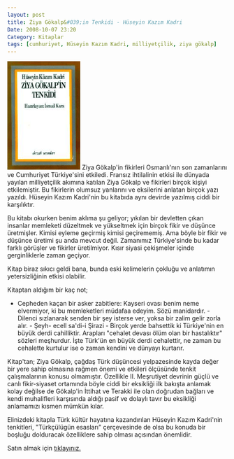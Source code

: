 ```yaml
---
layout: post
title: Ziya Gökalp&#039;in Tenkidi - Hüseyin Kazım Kadri
Date: 2008-10-07 23:20
Category: Kitaplar
tags: [cumhuriyet, Hüseyin Kazım Kadri, milliyetçilik, ziya gökalp]
---
```


<span class="kitap-resmi">![Ziya Gökalp'ın Tenkidi][]</span> Ziya Gökalp'in fikirleri Osmanlı'nın son zamanlarını ve Cumhuriyet Türkiye'sini etkiledi. Fransız ihtilalinin
etkisi ile dünyada yayılan milliyetçilik akımına katılan Ziya Gökalp ve
fikirleri birçok kişiyi etkilemiştir. Bu fikirlerin olumsuz yanlarını ve
eksilerini anlatan birçok yazı yazıldı. Hüseyin Kazım Kadri'nin bu
kitabıda aynı devirde yazılmış ciddi bir karşılıktır.

Bu kitabı okurken benim aklıma şu geliyor; yıkılan bir devletten çıkan
insanlar memleketi düzeltmek ve yükseltmek için birçok fikir ve düşünce
üretmişler. Kimisi eyleme geçirmiş kimisi geçirememiş. Ama böyle bir
fikir ve düşünce üretimi şu anda mevcut değil. Zamanımız Türkiye'sinde
bu kadar farklı görüşler ve fikirler üretilmiyor. Kısır siyasi
çekişmeler içinde gerginliklerle zaman geçiyor.

Kitap biraz sıkıcı geldi bana, bunda eski kelimelerin çokluğu ve
anlatımın yetersizliğinin etkisi olabilir.

Kitaptan aldığım bir kaç not;

- Cepheden kaçan bir asker zabitlere: Kayseri ovası benim neme
elvermiyor, ki bu memleketleri müdafaa edeyim. Sözü manidardır. -
Dilenci sızlanarak senden bir şey isterse ver, yoksa bir zalim gelir
zorla alır. - Şeyh- ecell sa'di-i Şirazi - Birçok yerde bahsettik ki
Türkiye'nin en büyük derdi cahilliktir. Arapları "cehalet devası ölüm
olan bir hastalıktır" sözleri meşhurdur. İşte Türk'ün en büyük derdi
cehalettir, ne zaman bu cehalette kurtulur ise o zaman kendini ve
dünyayı kurtarır.

Kitap'tan; Ziya Gökalp, çağdaş Türk düşüncesi yelpazesinde kayda değer
bir yere sahip olmasına rağmen önemi ve etkileri ölçüsünde tenkit
çalışmalarının konusu olmamıştır. Özellikle II. Meşrutiyet devrinin
güçlü ve canlı fikir-siyaset ortamında böyle ciddi bir eksikliği ilk
bakışta anlamak kolay değilse de Gökalp'in İttihat ve Terakki ile olan
doğrudan bağları ve kendi muhalifleri karşısında aldığı pasif ve dolaylı
tavır bu eksikliği anlamamızı kısmen mümkün kılar.

Elinizdeki kitapla Türk kültür hayatına kazandırılan Hüseyin Kazım
Kadri'nin tenkitleri, "Türkçülügün esasları" çerçevesinde de olsa bu
konuda bir boşluğu dolduracak özelliklere sahip olması açısından
önemlidir.

Satın almak için [tıklayınız.][]

  [Ziya Gökalp'ın Tenkidi]: /images/zg_tenkidi.gif
  [tıklayınız.]: http://www.tulumba.com/storeItem.asp?ic=zBK983109FB408
